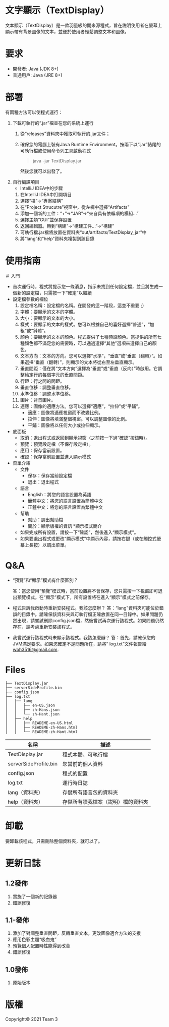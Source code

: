# 文字顯示（TextDisplay）
文本顯示（TextDisplay）是一款羽量級的開來源程式，旨在説明使用者在螢幕上顯示帶有背景圖像的文本，並便於使用者輕鬆調整文本和圖像。

# 要求

* 開發者: Java (JDK 8+)
* 普通用戶: Java (JRE 8+)

# 部署

有兩種方法可以使程式運行：
1. 下載可執行的“.jar”檔並在您的系統上運行
    1. 從“releases”資料夾中獲取可執行的.jar文件；
    1. 確保您的電腦上裝有Java Runtime Environment。按兩下以“.jar”結尾的可執行檔或使用命令列工具啟動程式
        > java -jar TextDisplay.jar

        然後您就可以出發了。
1. 自行編譯項目
    * IntelliJ IDEA中的步驟
    1. 在IntelliJ IDEA中打開項目
    1. 選擇“檔”->“專案結構”
    1. 在“Project Strucutre”視窗中，從左欄中選擇“Artifacts”
    1. 添加一個新的工件：“+”->“JAR”->“來自具有依賴項的模組...”
    1. 選擇主類“GUI”並保存設置
    1. 返回編輯器。轉到“構建”->“構建工件...”->“構建”
    1. 可執行檔.jar檔將放置在資料夾“out/artifacts/TextDisplay_jar”中
    1. 將“lang”和“help”資料夾複製到該目錄

# 使用指南

＃ 入門

* 首次運行時，程式將提示您一條消息，指示未找到任何設定檔，並且將生成一個新的設定檔，只需按一下“確定”以繼續
* 設定檔參數的欄位
    1. 設定檔名稱：設定檔的名稱。在開發的這一階段，這並不重要 ;）
    1. 字體：要顯示的文本的字體。
    1. 大小：要顯示的文本的大小。
    1. 樣式：要顯示的文本的樣式。您可以根據自己的喜好選擇“普通”，“加粗”或“斜體”。
    1. 顏色：要顯示的文本的顏色。程式提供了七種預設顏色。當提供的所有七種顏色都不滿足您的需要時，可以通過選擇“其他”選項來選擇自己的顏色。
    1. 文本方向：文本的方向。您可以選擇“水準”，“垂直”或“垂直（翻轉）”。如果選擇“垂直（翻轉）”，則顯示的文本將從右至左垂直顯示。
    1. 垂直間距：僅在將“文本方向”選擇為“垂直”或“垂直（反向）”時啟用。它調整給定行的每個字元的垂直間距。
    1. 行距：行之間的間距。
    1. 垂直位移：調整垂直位移。
    1. 水準位移：調整水準位移。
    1. 圖片：背景圖片。
    1. 適應：圖像的適應方法。您可以選擇“適應”，“拉伸”或“平鋪”。
        * 適應：圖像將適應視窗而不改變比例。
        * 拉伸：圖像將填滿整個視窗。可以調整圖像的比例。
        * 平鋪：圖像將以任何大小或拉伸顯示。
* 底面板
    * 取消：退出程式或返回到顯示視窗（之前按一下過“確認”按鈕時）。
    * 預覽：預覽設定檔（不保存設定檔）。
    * 應用：保存當前設置。
    * 確認：保存當前設置並進入顯示模式
* 菜單介紹
    * 文件
        * 保存：保存當前設定檔
        * 退出：退出程式
    * 語言
        * English：將您的語言設置為英語
        * 簡體中文：將您的語言設置為簡體中文
        * 正體中文：將您的語言設置為繁體中文
    * 幫助
        * 幫助：調出幫助檔
        * 關於：顯示版權的資訊
*顯示模式簡介
    * 如果完成所有設置，請按一下“確認”，然後進入“顯示模式”。
    * 如果要退出程式或更改“顯示模式”中顯示內容，請按右鍵（或在觸控式螢幕上長按）以調出菜單。

# Q&A
* “預覽”和“顯示”模式有什麼區別？

    答：當您使用“預覽”模式時，當前設置將不會保存，您只需按一下視窗即可退出預覽模式。在“顯示”模式下，所有設置將在進入“顯示”模式之前保存。
* 程式告訴我啟動時重新安裝程式。我該怎麼辦？
    答：“lang”資料夾可能位於錯誤的目錄中。請確保該資料夾與可執行檔正確放置在同一目錄中。如果問題仍然出現，請嘗試刪除config.json檔，然後嘗試再次運行該程式。如果問題仍然存在，請考慮重新安裝該程式。
* 我嘗試運行該程式時未顯示該程式。我該怎麼辦？
    答：首先，請確保您的JVM滿足要求。如果您確定不是問題所在，請將“ log.txt”文件報告給 wbh3516@gmail.com.

# Files
    ├── TextDisplay.jar
    ├── serverSideProfile.bin
    ├── config.json
    ├── log.txt
    │   ├── lang
    │   │   ├── en-US.json
    │   │   ├── zh-Hans.json
    │   │   └── zh-Hant.json
    │   ├── help
    │   │   ├── READEME-en-US.html
    │   │   ├── READEME-zh-Hans.html
    │   │   └── READEME-zh-Hant.html
|名稱|描述|
|-|-|
| TextDisplay.jar |程式本體，可執行檔|
| serverSideProfile.bin |您當前的個人資料|
| config.json |程式的配置|
| log.txt |運行時日誌|
| lang（資料夾）|存儲所有語言包的資料夾|
| help（資料夾）|存儲所有讀我檔案（説明）檔的資料夾|

# 卸載
要卸載該程式，只需刪除整個資料夾，就可以了。

# 更新日誌
## 1.2發佈
1. 實施了一個新的記錄器
1. 錯誤修復

## 1.1-發佈
1. 添加了對調整垂直間距，反轉垂直文本，更改圖像適合方法的支援
1. 應用色彩主題“吸血鬼”
1. 預覽個人配置時性能得到改善
1. 錯誤修復

## 1.0發佈
1. 原始版本

# 版權
Copyright© 2021 Team 3
